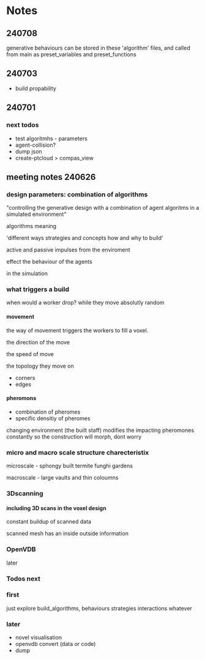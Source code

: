 # Notes

## 240708

generative behaviours can be stored in these 'algorithm' files, and called from main
as preset_variables and preset_functions

## 240703

- build propability

## 240701

### next todos

- test algoritmhs - parameters
- agent-collision?
- dump json
- create-ptcloud > compas_view

## meeting notes 240626

### design parameters: combination of algorithms

"controlling the generative design with a combination of agent algoritms in a simulated environment"

algorithms meaning

'different ways strategies and concepts how and why to build'

active and passive impulses from the enviroment

effect the behaviour of the agents

in the simulation

### what triggers a build

when would a worker drop? while they move absolutly random

#### movement

the way of movement triggers the workers to fill a voxel.

the direction of the move

the speed of move

the topology they move on

- corners
- edges

#### pheromons

- combination of pheromes
- specific densitiy of pheromes

changing environment (the built staff) modifies the impacting pheromones constantly
so the construction will morph, dont worry

### micro and macro scale structure charecteristix

microscale - sphongy built termite funghi gardens

macroscale - large vaults and thin coloumns

### 3Dscanning

#### including 3D scans in the voxel design

constant buildup of scanned data

scanned mesh has an inside outside information

### OpenVDB

later

### Todos next

### first

just explore build_algorithms,
behaviours strategies interactions whatever

### later

- novel visualisation
- openvdb convert (data or code)
- dump
